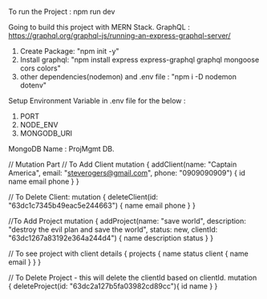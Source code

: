 To run the Project : npm run dev

Going to build this project with MERN Stack.
GraphQL : https://graphql.org/graphql-js/running-an-express-graphql-server/

1. Create Package: "npm init -y"
2. Install graphql: "npm install express express-graphql graphql mongoose cors colors"
3. other dependencies(nodemon) and .env file : "npm i -D nodemon dotenv"

Setup Environment Variable in .env file for the below : 
1. PORT
2. NODE_ENV
3. MONGODB_URI

MongoDB Name : ProjMgmt DB.


// Mutation Part
// To Add Client
mutation {
  addClient(name: "Captain America", email: "steverogers@gmail.com", phone: "0909090909") {
    id
    name
    email
    phone
  }
}

// To Delete Client:
mutation {
  deleteClient(id: "63dc1c7345b49eac5e244663") {
    name
    email
    phone
  }
}

//To Add Project
mutation {
  addProject(name: "save world", description: "destroy the evil plan and save the world", status: new, clientId: "63dc1267a83192e364a244d4") {
    name
    description
    status
  }
}

// To see project with client details
{
  projects {
    name
    status
    client {
      name
      email
    }
  }
}

// To Delete Project - this will delete the clientId based on clientId.
mutation {
	deleteProject(id: "63dc2a127b5fa03982cd89cc"){
    id
    name
  }
}


